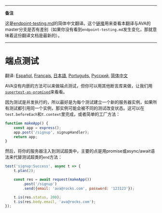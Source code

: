 ___
**备注**

这是[endpoint-testing.md](https://github.com/sindresorhus/ava/blob/master/docs/recipes/endpoint-testing.md)的简体中文翻译。这个[链接](https://github.com/sindresorhus/ava/compare/master...zhaozhiming:master)用来查看本翻译与AVA的master分支是否有差别（如果你没有看到`endpoint-testing.md`发生变化，那就意味着这份翻译文档是最新的）。
___

# 端点测试

翻译: [Español](https://github.com/sindresorhus/ava-docs/blob/master/es_ES/docs/recipes/endpoint-testing.md), [Français](https://github.com/sindresorhus/ava-docs/blob/master/fr_FR/docs/recipes/endpoint-testing.md), [日本語](https://github.com/sindresorhus/ava-docs/blob/master/ja_JP/docs/recipes/endpoint-testing.md), [Português](https://github.com/sindresorhus/ava-docs/blob/master/pt_BR/docs/recipes/endpoint-testing.md), [Русский](https://github.com/sindresorhus/ava-docs/blob/master/ru_RU/docs/recipes/endpoint-testing.md), [简体中文](https://github.com/sindresorhus/ava-docs/blob/master/zh_CN/docs/recipes/endpoint-testing.md)

AVA没有内嵌的方法可以来做端点测试，但你可以用其他断言库来做，让我们用[`supertest-as-promised`](https://github.com/WhoopInc/supertest-as-promised)来看看。

因为测试是并发执行的，所以最好是为每个测试建立一个新的服务器实例，如果所有测试都引用同一个实例，那实例可能会被不同的测试改变状态。这可以在`test.beforeEach`和`t.context`里完成，或者简单的工厂方法：

```js
function makeApp() {
    const app = express();
    app.post('/signup', signupHandler);
    return app;
}
```

然后，将你的服务器注入到测试超类中，主要的点是用promise或async/await语法来代替测试超类的`end`方法：

```js
test('signup:Success', async t => {
    t.plan(2);

    const res = await request(makeApp())
        .post('/signup')
        .send({email: 'ava@rocks.com', password: '123123'});

    t.is(res.status, 200);
    t.is(res.body.email, 'ava@rocks.com');
});
```

